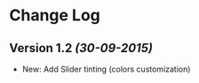 Change Log
==========

Version 1.2 *(30-09-2015)*
----------------------------------

 * New: Add Slider tinting (colors customization) 